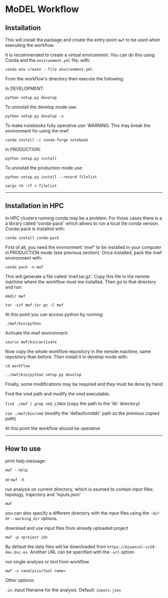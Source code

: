 # MoDEL Workflow



## Installation

This will install the package and create the entry point `mwf` to be used when executing the workflow.

It is recommended to create a virtual environment. You can do this using Conda and the `environment.yml` file, with:

```conda env create --file environment.yml```

From the workflow's directory then execute the following:

In DEVELOPMENT:

```python setup.py develop```

To uninstall the develop mode use:

```python setup.py develop -u```

To make notebooks fully operative use:
WARNING: This may break the environment for using the mwf

```conda install -c conda-forge notebook```

In PRODUCTION:

```python setup.py install```

To uninstall the production mode use:

```python setup.py install --record filelist```

```xargs rm -rf < filelist```

---

## Installation in HPC

In HPC clusters running conda may be a problem.
For those cases there is a a library called 'conda-pack' which allows to run a local lite conda version.
Conda-pack is installed with:

```conda install conda-pack```

First of all, you need the environment 'mwf' to be installed in your computer in PRODUCTION mode (see previous section).
Once installed, pack the mwf environment with:

```conda pack -n mwf```

This will generate a file called 'mwf.tar.gz'. Copy this file in the remote machine where the workflow must me installed. Then go to that directory and run:

```mkdir mwf```

```tar -xzf mwf.tar.gz -C mwf```

At this point you can access python by runinng:

```./mwf/bin/python```

Activate the mwf environment:

```source mwf/bin/activate```

Now copy the whole workflow repository in the remote machine, same repository than before.
Then install it in develop mode with:

```cd workflow```

```../mwf/bin/python setup.py develop```

Finally, some modifications may be required and they must be done by hand

Find the vmd path and modify the vmd executable.

```find ./mwf | grep vmd_LINUX``` (copy the path to the 'lib' directory)

```vim ./mwf/bin/vmd``` (modify the 'defaultvmddir' path as the previous copied path)

At this point the workflow should be operative

---

## How to use

print help message:

```mwf --help```

or  ```mwf -h```

run analysis on current directory, which is asumed to contain input files: topology, trajectory and 'inputs.json'

```mwf```

you can also specify a different directory with the input files using the `-dir` or `--working_dir` options.

download and use input files from already uploaded project

```mwf -p <project id>```

By default the data files will be downloaded from `https://bioexcel-cv19-dev.bsc.es`. Another URL can be specified with the `-url` option.

run single analysis or tool from workflow

```mwf -s <analysis/tool name>```

_Other options:_

`-in`: input filename for the analysis. Default: `inputs.json`

